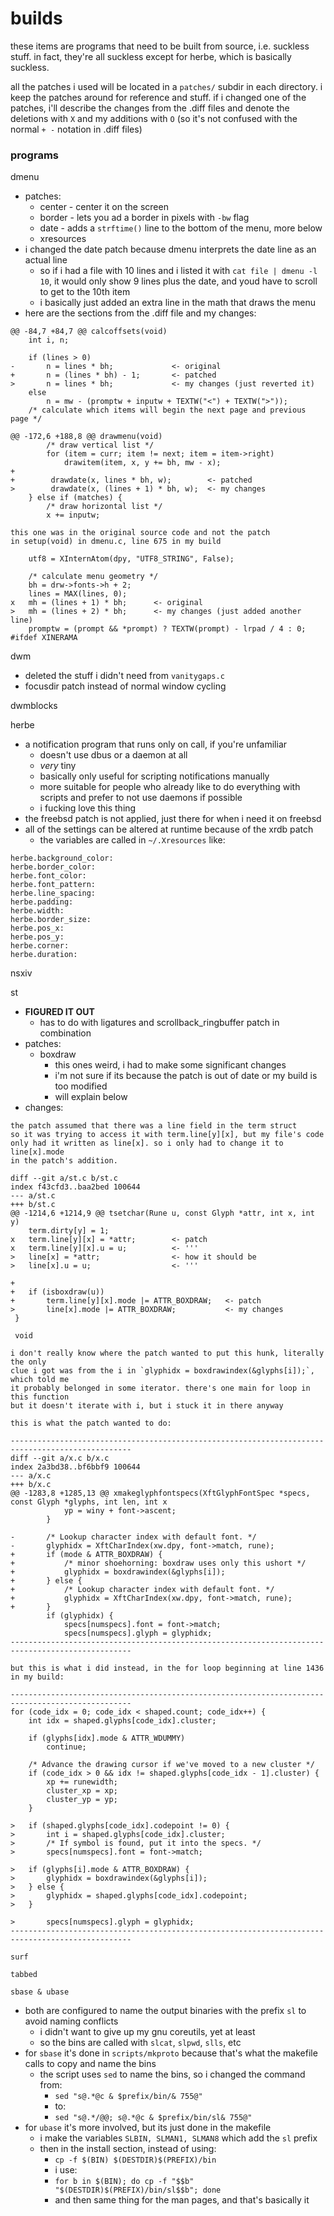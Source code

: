 # builds

these items are programs that need to be built from source, i.e. suckless stuff. in fact, they're all suckless except for herbe, which is basically suckless.

all the patches i used will be located in a `patches/` subdir in each directory. i keep the patches around for reference and stuff. if i changed one of the patches, i'll describe the changes from the .diff files and denote the deletions with `X` and my additions with `O` (so it's not confused with the normal `+ -` notation in .diff files)

### programs

dmenu
- patches:
    - center - center it on the screen
    - border - lets you ad a border in pixels with `-bw` flag
    - date - adds a `strftime()` line to the bottom of the menu, more below
    - xresources
- i changed the date patch because dmenu interprets the date line as an actual line
    - so if i had a file with 10 lines and i listed it with `cat file | dmenu -l 10`, it would only show 9 lines plus the date, and youd have to scroll to get to the 10th item
    - i basically just added an extra line in the math that draws the menu
- here are the sections from the .diff file and my changes:
```
@@ -84,7 +84,7 @@ calcoffsets(void)
 	int i, n;
 
 	if (lines > 0)
-		n = lines * bh;             <- original
+		n = (lines * bh) - 1;       <- patched
>		n = lines * bh;             <- my changes (just reverted it)
 	else
 		n = mw - (promptw + inputw + TEXTW("<") + TEXTW(">"));
 	/* calculate which items will begin the next page and previous page */
```

```
@@ -172,6 +188,8 @@ drawmenu(void)
 		/* draw vertical list */
 		for (item = curr; item != next; item = item->right)
 			drawitem(item, x, y += bh, mw - x);
+
+        drawdate(x, lines * bh, w);        <- patched
>        drawdate(x, (lines + 1) * bh, w);  <- my changes
 	} else if (matches) {
 		/* draw horizontal list */
 		x += inputw;
```

```
this one was in the original source code and not the patch
in setup(void) in dmenu.c, line 675 in my build

	utf8 = XInternAtom(dpy, "UTF8_STRING", False);

	/* calculate menu geometry */
	bh = drw->fonts->h + 2;
	lines = MAX(lines, 0);
x	mh = (lines + 1) * bh;      <- original
>	mh = (lines + 2) * bh;      <- my changes (just added another line)
	promptw = (prompt && *prompt) ? TEXTW(prompt) - lrpad / 4 : 0;
#ifdef XINERAMA
```

dwm
- deleted the stuff i didn't need from `vanitygaps.c`
- focusdir patch instead of normal window cycling

dwmblocks

herbe
- a notification program that runs only on call, if you're unfamiliar
    - doesn't use dbus or a daemon at all
    - _very_ tiny
    - basically only useful for scripting notifications manually
    - more suitable for people who already like to do everything with scripts and prefer to not use daemons if possible
    - i fucking love this thing
- the freebsd patch is not applied, just there for when i need it on freebsd
- all of the settings can be altered at runtime because of the xrdb patch
    - the variables are called in `~/.Xresources` like:

```
herbe.background_color:
herbe.border_color:
herbe.font_color:
herbe.font_pattern:
herbe.line_spacing:
herbe.padding:
herbe.width:
herbe.border_size:
herbe.pos_x:
herbe.pos_y:
herbe.corner:
herbe.duration:
```

nsxiv

st
- **FIGURED IT OUT**
    - has to do with ligatures and scrollback_ringbuffer patch in combination
- patches:
    - boxdraw
        - this ones weird, i had to make some significant changes
        - i'm not sure if its because the patch is out of date or my build is too modified
        - will explain below
- changes:
```
the patch assumed that there was a line field in the term struct
so it was trying to access it with term.line[y][x], but my file's code
only had it written as line[x]. so i only had to change it to line[x].mode
in the patch's addition.

diff --git a/st.c b/st.c
index f43cfd3..baa2bed 100644
--- a/st.c
+++ b/st.c
@@ -1214,6 +1214,9 @@ tsetchar(Rune u, const Glyph *attr, int x, int y)
 	term.dirty[y] = 1;
x	term.line[y][x] = *attr;        <- patch
x	term.line[y][x].u = u;          <- '''
> 	line[x] = *attr;                <- how it should be
> 	line[x].u = u;                  <- '''

+
+	if (isboxdraw(u))
+		term.line[y][x].mode |= ATTR_BOXDRAW;   <- patch
>		line[x].mode |= ATTR_BOXDRAW;           <- my changes
 }
 
 void
```

```
i don't really know where the patch wanted to put this hunk, literally the only
clue i got was from the i in `glyphidx = boxdrawindex(&glyphs[i]);`, which told me
it probably belonged in some iterator. there's one main for loop in this function
but it doesn't iterate with i, but i stuck it in there anyway

this is what the patch wanted to do:

-------------------------------------------------------------------------------------------------
diff --git a/x.c b/x.c
index 2a3bd38..bf6bbf9 100644
--- a/x.c
+++ b/x.c
@@ -1283,8 +1285,13 @@ xmakeglyphfontspecs(XftGlyphFontSpec *specs, const Glyph *glyphs, int len, int x
 			yp = winy + font->ascent;
 		}
 
-		/* Lookup character index with default font. */
-		glyphidx = XftCharIndex(xw.dpy, font->match, rune);
+		if (mode & ATTR_BOXDRAW) {
+			/* minor shoehorning: boxdraw uses only this ushort */
+			glyphidx = boxdrawindex(&glyphs[i]);
+		} else {
+			/* Lookup character index with default font. */
+			glyphidx = XftCharIndex(xw.dpy, font->match, rune);
+		}
 		if (glyphidx) {
 			specs[numspecs].font = font->match;
 			specs[numspecs].glyph = glyphidx;
-------------------------------------------------------------------------------------------------

but this is what i did instead, in the for loop beginning at line 1436 in my build:

-------------------------------------------------------------------------------------------------
for (code_idx = 0; code_idx < shaped.count; code_idx++) {
    int idx = shaped.glyphs[code_idx].cluster;

    if (glyphs[idx].mode & ATTR_WDUMMY)
        continue;

    /* Advance the drawing cursor if we've moved to a new cluster */
    if (code_idx > 0 && idx != shaped.glyphs[code_idx - 1].cluster) {
        xp += runewidth;
        cluster_xp = xp;
        cluster_yp = yp;
    }

>   if (shaped.glyphs[code_idx].codepoint != 0) {
>       int i = shaped.glyphs[code_idx].cluster;
>       /* If symbol is found, put it into the specs. */
>       specs[numspecs].font = font->match;

>   if (glyphs[i].mode & ATTR_BOXDRAW) {
>       glyphidx = boxdrawindex(&glyphs[i]);
>   } else {
>       glyphidx = shaped.glyphs[code_idx].codepoint;
>   }

>       specs[numspecs].glyph = glyphidx;
-------------------------------------------------------------------------------------------------

```

`surf`

`tabbed`

`sbase & ubase`
- both are configured to name the output binaries with the prefix `sl` to avoid naming conflicts
    - i didn't want to give up my gnu coreutils, yet at least
    - so the bins are called with `slcat`, `slpwd`, `slls`, etc
- for `sbase` it's done in `scripts/mkproto` because that's what the makefile calls to copy and name the bins
    - the script uses `sed` to name the bins, so i changed the command from:
        - `sed "s@.*@c & $prefix/bin/& 755@"`
        - to:
        - `sed "s@.*/@@; s@.*@c & $prefix/bin/sl& 755@"`
- for `ubase` it's more involved, but its just done in the makefile
    - i make the variables `SLBIN, SLMAN1, SLMAN8` which add the `sl` prefix
    - then in the install section, instead of using:
        - `cp -f $(BIN) $(DESTDIR)$(PREFIX)/bin`
        - i use:
        - `for b in $(BIN); do cp -f "$$b" "$(DESTDIR)$(PREFIX)/bin/sl$$b"; done`
        - and then same thing for the man pages, and that's basically it
